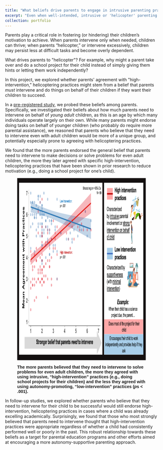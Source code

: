 ```yaml
---
title: "What beliefs drive parents to engage in intrusive parenting practices?"
excerpt: "Even when well-intended, intrusive or 'helicopter' parenting practices, such as completing homework assignments for one's child instead of letting them do it themselves, can be damaging to kids' motivation. Why do parents engage in these practices?<br/><br/><img src='/images/parenting_icon.png'>"
collection: portfolio
---
```

Parents play a critical role in fostering (or hindering) their children’s motivation to achieve. When parents intervene only when needed, children can thrive; when parents “helicopter,” or intervene excessively, children may persist less at difficult tasks and become overly dependent.

What drives parents to "helicopter"? For example, why might a parent take over and do a school project for their child instead of simply giving them hints or letting them work independently?

In this project, we explored whether parents' agreement with "high-intervention," helicoptering practices might stem from a belief that parents *must* intervene and do things on behalf of their children if they want their children to succeed.

In a [pre-registered study](https://osf.io/9v3ht), we probed these beliefs among parents. Specifically, we investigated their beliefs about how much parents need to intervene on behalf of *young adult* children, as this is an age by which many individuals operate largely on their own. While many parents might endorse doing tasks on behalf of younger children (who probably do require more parental assistance), we reasoned that parents who believe that they need to intervene even with adult children would be more of a unique group, and potentially especially prone to agreeing with helicoptering practices.

We found that the more parents endorsed the general belief that parents need to intervene to make decisions or solve problems for even adult children, the more they later agreed with specific high-intervention, helicoptering practices that have been shown in prior research to reduce motivation (e.g., doing a school project for one’s child).

<figure>

<img src='/images/parenting_key_figure.png'
      width="800"
      height="600"
      style="display: block; margin: 0 auto" />

<figcaption style="display: block; margin: 0 auto; font-family: Helvetica"><b>The more parents believed that they need to intervene to solve problems for even adult children, the more they agreed with using intrusive, “high-intervention” practices (e.g., doing school projects for their children) and the less they agreed with using autonomy-promoting, “low-intervention” practices (<i>p</i>s < .001).
</b>
</figcaption>

</figure>

In follow-up studies, we explored whether parents who believe that they need to intervene for their child to be successful would still endorse high-intervention, helicoptering practices in cases where a child was already excelling academically. Surprisingly, we found that those who most strongly believed that parents need to intervene thought that high-intervention practices were appropriate regardless of whether a child had consistently performed well or poorly in the past. This robust relationship towards these beliefs as a target for parental education programs and other efforts aimed at encouraging a more autonomy-supportive parenting approach.
